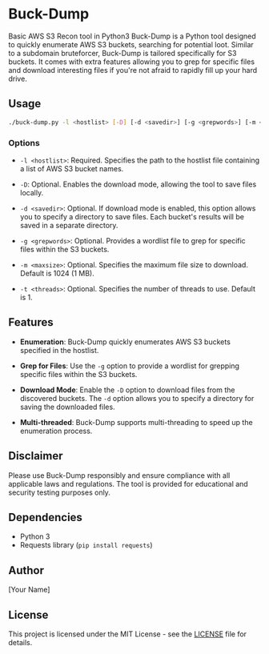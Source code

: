 # Buck-Dump

Basic AWS S3 Recon tool in Python3
Buck-Dump is a Python tool designed to quickly enumerate AWS S3 buckets, searching for potential loot. Similar to a subdomain bruteforcer, Buck-Dump is tailored specifically for S3 buckets. It comes with extra features allowing you to grep for specific files and download interesting files if you're not afraid to rapidly fill up your hard drive.

## Usage

```bash
./buck-dump.py -l <hostlist> [-D] [-d <savedir>] [-g <grepwords>] [-m <maxsize>] [-t <threads>]
```

### Options

- `-l <hostlist>`: Required. Specifies the path to the hostlist file containing a list of AWS S3 bucket names.

- `-D`: Optional. Enables the download mode, allowing the tool to save files locally.

- `-d <savedir>`: Optional. If download mode is enabled, this option allows you to specify a directory to save files. Each bucket's results will be saved in a separate directory.

- `-g <grepwords>`: Optional. Provides a wordlist file to grep for specific files within the S3 buckets.

- `-m <maxsize>`: Optional. Specifies the maximum file size to download. Default is 1024 (1 MB).

- `-t <threads>`: Optional. Specifies the number of threads to use. Default is 1.

## Features

- **Enumeration**: Buck-Dump quickly enumerates AWS S3 buckets specified in the hostlist.

- **Grep for Files**: Use the `-g` option to provide a wordlist for grepping specific files within the S3 buckets.

- **Download Mode**: Enable the `-D` option to download files from the discovered buckets. The `-d` option allows you to specify a directory for saving the downloaded files.

- **Multi-threaded**: Buck-Dump supports multi-threading to speed up the enumeration process.

## Disclaimer

Please use Buck-Dump responsibly and ensure compliance with all applicable laws and regulations. The tool is provided for educational and security testing purposes only.

## Dependencies

- Python 3
- Requests library (`pip install requests`)

## Author

[Your Name]

## License

This project is licensed under the MIT License - see the [LICENSE](LICENSE) file for details.
